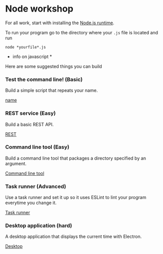 # Node workshop
For all work, start with installing the [Node.js runtime](https://nodejs.org).

To run your program go to the directory where your ```.js``` file is located
and run
```
node *yourfile*.js
```

* info on javascript *

Here are some suggested things you can build

### Test the command line! (Basic)
Build a simple script that repeats your name.

[name](./name/NAME.md)

### REST service (Easy)
Build a basic REST API.

[REST](./rest/REST.md)

### Command line tool (Easy)
Build a command line tool that packages a directory specified by an argument.

[Command line tool](./cli/CLI.md)

### Task runner (Advanced)
Use a task runner and set it up so it uses ESLint to lint your program everytime you change it.

[Task runner](./task/TASK.md)


### Desktop application (hard)
A desktop application that displays the current time with Electron.

[Desktop](./electron/ELECTRON.md)

